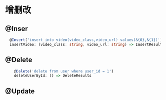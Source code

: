 
# 增删改

## @Inser
```ts
  @Insert('insert into video(video_class,video_url) values(&{0},&{1})')
  insertVideo: (video_class: string, video_url: string) => InsertResults
```

## @Delete

```ts
    @Delete('delete from user where user_id = 1')
    deleteUserById: () => DeleteResults
```


## @Update